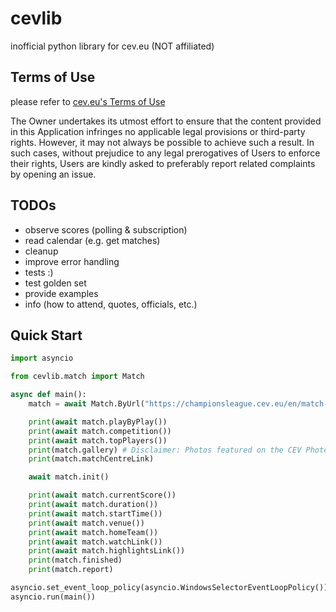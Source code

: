 # cevlib
inofficial python library for cev.eu (NOT affiliated)

## Terms of Use
please refer to [cev.eu's Terms of Use](https://www.cev.eu/terms-of-use/)

The Owner undertakes its utmost effort to ensure that the content provided in this Application infringes no applicable legal provisions or third-party rights. However, it may not always be possible to achieve such a result.
In such cases, without prejudice to any legal prerogatives of Users to enforce their rights, Users are kindly asked to preferably report related complaints by opening an issue.

## TODOs
- observe scores (polling & subscription)
- read calendar (e.g. get matches)
- cleanup
- improve error handling
- tests :)
- test golden set
- provide examples
- info (how to attend, quotes, officials, etc.)

## Quick Start

```python
import asyncio

from cevlib.match import Match

async def main():
    match = await Match.ByUrl("https://championsleague.cev.eu/en/match-centres/cev-champions-league-volley-2022/men/clm-61-cucine-lube-civitanova-v-ok-merkur-maribor/")

    print(await match.playByPlay())
    print(await match.competition())
    print(await match.topPlayers())
    print(match.gallery) # Disclaimer: Photos featured on the CEV Photo Galleries are downloadable copyright free for media purposes only and only if CEV is credited as the source material. They are protected by copyright for all other commercial purposes. Those wishing to use CEV Photo Gallery photos for other commercial purposes should contact press@cev.eu
    print(match.matchCentreLink)

    await match.init()

    print(await match.currentScore())
    print(await match.duration())
    print(await match.startTime())
    print(await match.venue())
    print(await match.homeTeam())
    print(await match.watchLink())
    print(await match.highlightsLink())
    print(match.finished)
    print(match.report)

asyncio.set_event_loop_policy(asyncio.WindowsSelectorEventLoopPolicy())
asyncio.run(main())
```
